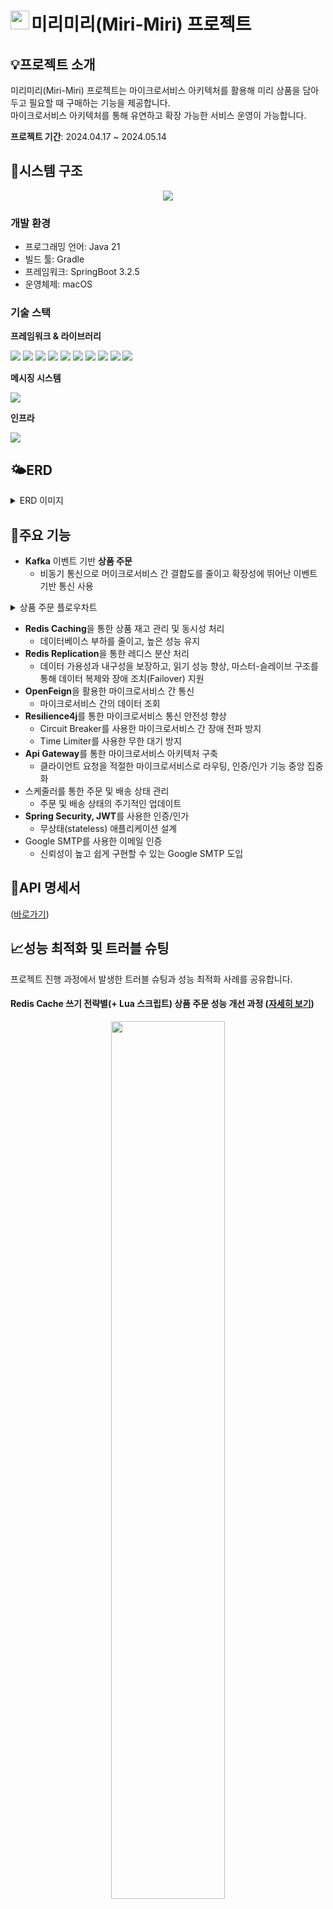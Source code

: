 <span style="margin-left: 10px;"><h1><img src="https://github.com/JYeonJun/miri-miri/assets/97449471/44fdd68b-d4d7-4b87-bbef-b0bb439a8f7f" width="30" height="auto" align="left" />미리미리(Miri-Miri) 프로젝트</h1></span>

## 💡**프로젝트 소개**
미리미리(Miri-Miri) 프로젝트는 마이크로서비스 아키텍처를 활용해 미리 상품을 담아두고 필요할 때 구매하는 기능을 제공합니다.<br/>
마이크로서비스 아키텍처를 통해 유연하고 확장 가능한 서비스 운영이 가능합니다.<br/>

**프로젝트 기간**: 2024.04.17 ~ 2024.05.14

## 🚀**시스템 구조**
<p align="center"><img src="https://github.com/JYeonJun/miri-miri/assets/97449471/8f54fb86-83e5-4f81-86b7-b17faaea4821"/></p>

### 개발 환경
- 프로그래밍 언어: Java 21
- 빌드 툴: Gradle
- 프레임워크: SpringBoot 3.2.5
- 운영체제: macOS

### 기술 스택
**프레임워크 & 라이브러리**
<div>
    <img src="https://img.shields.io/badge/Spring Boot-6DB33F?style=for-the-badge&logo=Spring Boot&logoColor=white"/>
    <img src="https://img.shields.io/badge/Spring Security-6DB33F?style=for-the-badge&logo=Spring Security&logoColor=white"/>
    <img src="https://img.shields.io/badge/Spring Cloud Gateway-6DB33F?style=for-the-badge&logo=Spring Cloud Gateway&logoColor=white"/>
    <img src="https://img.shields.io/badge/Spring Cloud Netflix Eureka-6DB33F?style=for-the-badge&logo=Spring Cloud Netflix Eureka&logoColor=white"/>
    <img src="https://img.shields.io/badge/Spring Cloud Config-6DB33F?style=for-the-badge&logo=Spring Cloud Config&logoColor=white"/>
    <img src="https://img.shields.io/badge/Spring Cloud Bus-6DB33F?style=for-the-badge&logo=Spring Cloud Bus&logoColor=white"/>
    <img src="https://img.shields.io/badge/Spring Cloud OpenFeign-6DB33F?style=for-the-badge&logo=OpenFeign&logoColor=white"/>
    <img src="https://img.shields.io/badge/Spring Cloud Circuit Breaker-6DB33F?style=for-the-badge&logo=CircuitBreaker&logoColor=white"/>
    <img src="https://img.shields.io/badge/Hibernate-59666C?style=for-the-badge&logo=Hibernate&logoColor=white"/>
    <img src="https://img.shields.io/badge/QueryDSL-59666C?style=for-the-badge&logo=QueryDSL&logoColor=white"/>
</div>

**메시징 시스템**
<div>
    <img src="https://img.shields.io/badge/Apache Kafka-231F20?style=for-the-badge&logo=Apache Kafka&logoColor=white"/>
</div>

**인프라**
<div>
    <img src="https://img.shields.io/badge/Docker-2496ED?style=for-the-badge&logo=Docker&logoColor=white"/>
</div>

## 🌤️**ERD**
<details>
<summary>ERD 이미지</summary>
<div markdown="1">

<p align="center"><img src="https://github.com/JYeonJun/miri-miri/assets/97449471/cdec958a-9c93-4585-807a-3ec80673e957"/></p>

</div>
</details>

## 📌**주요 기능**
- **Kafka** 이벤트 기반 **상품 주문**
  - 비동기 통신으로 머이크로서비스 간 결합도를 줄이고 확장성에 뛰어난 이벤트 기반 통신 사용
<details>
<summary>상품 주문 플로우차트</summary>
<div markdown="1">

<p align="center"><img src="https://github.com/JYeonJun/miri-miri/assets/97449471/27f2efac-6248-4907-9a4e-ad2517f00e66"/></p>

</div>
</details>

- **Redis Caching**을 통한 상품 재고 관리 및 동시성 처리
  - 데이터베이스 부하를 줄이고, 높은 성능 유지
- **Redis Replication**을 통한 레디스 분산 처리
  - 데이터 가용성과 내구성을 보장하고, 읽기 성능 향상, 마스터-슬레이브 구조를 통해 데이터 복제와 장애 조치(Failover) 지원
- **OpenFeign**을 활용한 마이크로서비스 간 통신
  - 마이크로서비스 간의 데이터 조회
- **Resilience4j**를 통한 마이크로서비스 통신 안전성 향상
  - Circuit Breaker를 사용한 마이크로서비스 간 장애 전파 방지
  - Time Limiter를 사용한 무한 대기 방지
- **Api Gateway**를 통한 마이크로서비스 아키텍처 구축
  - 클라이언트 요청을 적절한 마이크로서비스로 라우팅, 인증/인가 기능 중앙 집중화
- 스케줄러를 통한 주문 및 배송 상태 관리
  - 주문 및 배송 상태의 주기적인 업데이트
- **Spring Security, JWT**를 사용한 인증/인가
  - 무상태(stateless) 애플리케이션 설계
- Google SMTP를 사용한 이메일 인증
  - 신뢰성이 높고 쉽게 구현할 수 있는 Google SMTP 도입

## 📂**API 명세서**
([바로가기](https://documenter.getpostman.com/view/20733282/2sA3JRaKQo))

## 📈**성능 최적화 및 트러블 슈팅**
프로젝트 진행 과정에서 발생한 트러블 슈팅과 성능 최적화 사례를 공유합니다.<br/>
#### **Redis Cache 쓰기 전략별(+ Lua 스크립트) 상품 주문 성능 개선 과정** ([자세히 보기](https://yenjjun187.tistory.com/1039))
<p align="center"><img src="https://github.com/JYeonJun/miri-miri/assets/97449471/3ce54f99-5857-43a0-883e-704aa305a4c7" style="width:60%;"/></p>

- 캐시 쓰기 전략 변경: **Write-Through** → **Write-Back**
- **Lua 스크립트** 적용: Redis의 원자성 활용한 **분산락(Lock) 해제**
- TPS: `164.5` → `431.2` (**약 162.2% 성능 개선**)

#### **트랜잭션과 카프카 이벤트 발행 사이 정합성 문제 해결** ([자세히 보기](https://yenjjun187.tistory.com/1043))
- 문제 상황: MSA 환경에서 트랜잭션과 이벤트 발행의 실행 시점 차이로 인해 데이터 일관성 유지 문제 발생
- 원인: 트랜잭션이 성공적으로 커밋되기 전에 이벤트를 발행하는 로직이 포함되어 있어, 트랜잭션의 실패와 상관없이 이벤트가 발행될 수 있는 구조
- 해결 방법: @TransactionalEventListener를 도입하여 트랜잭션의 결과(커밋 또는 롤백)에 따라 조건적으로 이벤트를 발행하도록 변경 -> 트랜잭션이 성공적으로 커밋된 후에만 이벤트를 발행하고, 트랜잭션이 롤백되는 경우 실패와 관련된 이벤트를 발행하도록 로직 수정

#### **Redis Replication을 사용한 상품 재고 관리** ([자세히 보기](https://yenjjun187.tistory.com/1042))
- 데이터 손실 방지: Redis 복제를 통해 주요 데이터를 여러 인스턴스에 복제하여 데이터 손실 위험 감소
- 성능 향상: 복제된 인스턴스를 통해 읽기 요청을 분산 처리함으로써 읽기 성능 향상
- 고가용성: 하나의 인스턴스에 문제가 발생하더라도 다른 인스턴스를 통해 지속적인 서비스 제공이 가능하여 시스템의 가용성 향상

#### **Kafka에서 동일한 토픽을 여러 서비스에서 소비하는 문제 해결** ([자세히 보기](https://yenjjun187.tistory.com/1040))
- 문제 상황: 주문 취소 기능을 구현하는 과정에서, 동일한 '주문 취소 토픽'을 상품 서비스와 결제 서비스가 동시에 소비하지 못하는 문제 발생
- 원인: 두 서비스가 동일한 컨슈머 그룹을 사용하면서 하나의 토픽에서 메시지를 소비하려 했기 때문에 한 서비스만 메시지를 소비
- 해결 방법: 각 서비스마다 별도의 컨슈머 그룹 ID를 지정하여, 서비스들이 독립적으로 메시지를 소비할 수 있도록 설정

## 🤖실행 방법
### 실행 요구 사항
<details>
<summary>간략히</summary>
<div markdown="1">

1. 빈 폴더 생성
2. application.yml, goods-service.yml, order-service.yml, payment-service.yml, user-service.yml 파일 생성(아래 참고)
3. config-service의 application.yml 파일의 spring.cloud.config.server.native.search-locations 값으로 폴더 위치 지정

**application.yml**
```yaml
token:
  expiration_time: <토큰 만료 시간 단위(밀리초)>
  secret: <JWT 생성에 사용될 시크릿 키>

api:
  gateway:
    ip: <API 게이트웨이 IP 주소>

kafka:
  server: localhost:9092
  # 주문 서비스를 위한 카프카 그룹 ID. 예: 'order-service-group'
  order-group-id: <주문 서비스의 카프카 그룹 ID>
  # 상품 서비스를 위한 카프카 그룹 ID. 예: 'goods-service-group'
  goods-group-id: <상품 서비스의 카프카 그룹 ID>
  # 결제 서비스를 위한 카프카 그룹 ID. 예: 'payment-service-group'
  payment-group-id: <결제 서비스의 카프카 그룹 ID>

miri:
  aes:
    secret-key: AbCdEfGhIjKlMnOpQrStUvWxYz123456
```

**goods-service.yml, order-service.yml, payment-service.yml**
```yaml
database:
  password: mariadb1234
```

**user-service.yml**
```yaml
miri:
  mail:
    username: <이메일 주소>
    password: <구글 앱 비밀번호>

database:
  password: mariadb1234
```

</div>
</details>

### docker-compose.yml 실행
```bash
docker compose up -d
```

### 서비스 실행 순서
```
config-service -> discovery-service -> apigateway-service -> 나머지 서비스(user, order, goods, payment)
```
